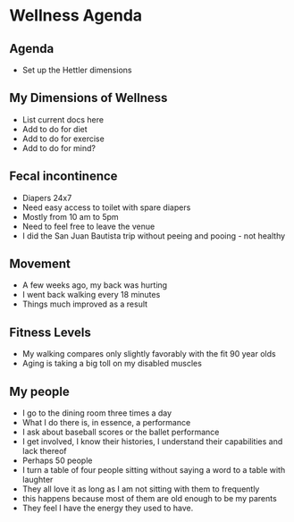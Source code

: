 # Wellness Agenda

## Agenda

* Set up the Hettler dimensions

## My Dimensions of Wellness

* List current docs here
* Add to do for diet
* Add to do for exercise
* Add to do for mind?


## Fecal incontinence

* Diapers 24x7
* Need easy access to toilet with spare diapers
* Mostly from 10 am to 5pm
* Need to feel free to leave the venue
* I did the San Juan Bautista trip without peeing and pooing - not healthy

## Movement

* A few weeks ago, my back was hurting
* I went back walking every 18 minutes
* Things much improved as a result

## Fitness Levels

* My walking compares only slightly favorably with the fit 90 year olds
* Aging is taking a big toll on my disabled muscles

## My people

* I go to the dining room three times a day
* What I do there is, in essence, a performance
* I ask about baseball scores or the ballet performance
* I get involved, I know their histories, I understand their capabilities and lack thereof
* Perhaps 50 people
* I turn a table of four people sitting without saying a word to a table with laughter
* They all love it as long as I am not sitting with them to frequently
* this happens because most of them are old enough to be my parents
* They feel I have the energy they used to have.
